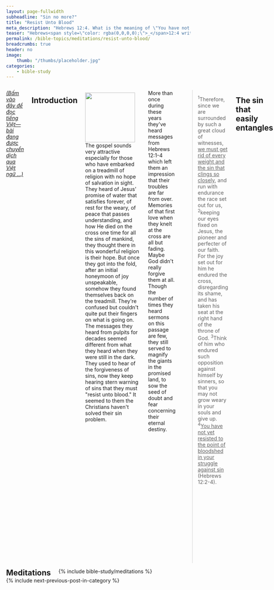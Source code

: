 ```yaml
---
layout: page-fullwidth
subheadline: "Sin no more?"
title: "Resist Unto Blood"
meta_description: "Hebrews 12:4. What is the meaning of \"You have not yet resisted unto blood, striving against sin\"? Is the goal of Christians to avoid sinning at all cost?"
teaser: "Hebrews<span style=\"color: rgba(0,0,0,0);\">_</span>12:4 writes: <em>\"You have not yet resisted unto blood, striving against sin,\"</em> and across the globe, the common message from pulpits everywhere is resist sin at all cost even to the point you have to shed blood, even if it kills you. This article will prove otherwise, that the common interpretation is faulty at best, and causes enormous pain and confusion to those who seek to lead a life worthy of their salvation."
permalink: /bible-topics/meditations/resist-unto-blood/
breadcrumbs: true
header: no
image:
    thumb: "/thumbs/placeholder.jpg"
categories:
    - bible-study
---
```

<!--more-->

<div class="row">
<div class="medium-8 columns" markdown="1">

<!-- ##################### PLACEHOLDER ################### -->

<!-- <em><a href="{{ site.baseurl }}/hoc-kinh-thanh/suy-gam/chong-tra-toi-loi/">(Bấm vào đây để đọc tiếng Việt&mdash;bài đang được chuyển dịch qua Việt ngữ ...)</a></em> -->
<em><a href="{{ site.baseurl }}/bible-topics/meditations/resist-unto-blood/">(Bấm vào đây để đọc tiếng Việt&mdash;bài đang được chuyển dịch qua Việt ngữ ...)</a></em>

## Introduction

<div>
<p>
<img alt src="{{ site.baseurl }}/images/placeholder.jpg" style="border: 0px none; margin: 7px 15px 0px 0px; max-width: 100%; height: 136px; padding: 0px; float: left;">
The gospel sounds very attractive especially for those who have embarked on a treadmill of religion with no hope of salvation in sight. They heard of Jesus' promise of water that satisfies forever, of rest for the weary, of peace that passes understanding, and how He died on the cross one time for all the sins of mankind, they thought there in this wonderful religion is their hope. But once they got into the fold, after an initial honeymoon of joy unspeakable, somehow they found themselves back on the treadmill. They're confused but couldn't quite put their fingers on what is going on. The messages they heard from pulpits for decades seemed different from what they heard when they were still in the dark. They used to hear of the forgiveness of sins, now they keep hearing stern warning of sins that they must "resist unto blood." It seemed to them the Christians haven't solved their sin problem.
</p>

</div>
<!-- ##################### PLACEHOLDER ###################-->

More than once during these years they've heard messages from Hebrews 12:1-4 which left them an impression that their troubles are far from over. Memories of that first love when they knelt at the cross are all but fading. Maybe God didn't really forgive them at all. Though the number of times they heard sermons on this passage are few, they still served to magnify the giants in the promised land, to sow the seed of doubt and fear concerning their eternal destiny.

> <sup>1</sup>Therefore, since we are surrounded by such a great cloud of witnesses, <u>we must get rid of every weight and the sin that clings so closely</u>, and run with endurance the race set out for us,  <sup>2</sup>keeping our eyes fixed on Jesus, the pioneer and perfecter of our faith. For the joy set out for him he endured the cross, disregarding its shame, and has taken his seat at the right hand of the throne of God. <sup>3</sup>Think of him who endured such opposition against himself by sinners, so that you may not grow weary in your souls and give up.  <sup>4</sup><u>You have not yet resisted to the point of bloodshed in your struggle against sin</u> (Hebrews 12:2-4).

## The sin that easily entangles

The underlined parts of these verses appear to confirm the common interpretation that we must make every effort to banish sins from our lives in order to run the race that is laid out before us. It makes sense, doesn't it? It makes a lot of sense that a race runner must eliminate anything that can potentially affect his performance. Therefore in a Christian race, sin is a major obstacle that must be dealt with in every aspect.

But what is the sin that easily entangles? Are they the sins that people commonly fall into, or some special sin&mdash;singular? We must go back to the beginning of this Hebrews letter where the author established the framework for us to determine what this sin really is.

Earlier in chapter 2, the author warns believer of the risk of drifting away. This gives us a clue as to what we should look for in determining what we might be drifting away from, or toward. There are more signposts all pointing to the main truth that the Hebrews author tries to point us to, and of course they also point us to what is not, but perhaps addressing just these two main topics, the sin that easily entangles, and the drifting away is sufficient for the purpose of this article. Now let us consider next the concept of drifting away.

## The danger of drifting away

> <sup>1</sup>Therefore we must pay closer attention to <strong>what we have heard</strong>, so that we do not <strong>drift away</strong>.  <sup>2</sup>For if the <strong>message spoken through angels</strong> proved to be so firm that every violation or disobedience received its just penalty,  <sup>3</sup>how will we escape if we <strong>neglect such a great salvation</strong>? It was first communicated through the Lord and was confirmed to us by those who heard him,  <sup>4</sup>while God confirmed their witness with signs and wonders and various miracles and gifts of the Holy Spirit distributed according to his will (Hebrews 2:1-4).

Most Christians believe that they have drifted away when work pressure, family needs, health issues, or whatever personal reasons cause them to miss church, to be unavailable for church ministries, or their falling into certain lifestyle causes much pain to themselves and others, to the point they wonder if they're saved at all. They feel they might drift away if they don't join every prayer meeting, if they don't drop a substantial amount in the offering plate when a missionary came fundraising at their church, and myriad other things that they deem important to keep them on the straight and narrow.

But whatever this drifting away is, it must not be one of those things mentioned above, because there is a tone of utmost urgency in verse 3: <strong>*"how will we escape?"*</strong> If it is, no Christian will escape because we all will fall into one of these things that rightly or wrongly creates a fear of falling away in our hearts.

God's method of salvation cannot be something that is based on a shifting foundation. If He gives man <strong>*one way to be saved*</strong>, than their loss of salvation must be based on the failure to adhere to that <strong>*one way*</strong>. But the message we get from most Christian sources seems much more complicated than that. According to these sources, though there is one way to be saved, there are thousands of ways one can drift away to our ultimate destruction.

We will resume at a point where we determine what we might drift away from, or toward. Without a clear identification of what it is, a whole ecosystem of how-to's may evolve with lots of bandwidth wasted without any real help.

## The shedding of blood

Our natural tendency upon reading this part of the passage: *"You have not yet resisted to the point of bloodshed in your struggle against sin"* is to think immediately of our battle against the lust of the flesh. But what does Hebrews say about bloodshed, its meaning and its purpose?

In chapter 9, after the writer of Hebrews describes the role of the priest who had to enter into the most holy place to offer the blood of bulls and goats for the peoples' sins, he went on to compare such blood to the supremacy of the blood of Christ. The inferior blood of bulls and goats only provided ritual, or ceremonial, purity, but the blood of Christ can break down the barrier between the holy of holies and the profane world of fallen flesh to give man access to God. This it does by purifying their consciences.

> <sup>13</sup>For if the blood of goats and bulls and the ashes of a young cow sprinkled on those who are defiled consecrated them and provided ritual purity, <sup>14</sup>how much more will the blood of Christ, who through the eternal Spirit offered himself without blemish to God, purify our consciences from dead works to worship the living God (Hebrews 9:13-14).

What was the role of blood in this context be it of animals or of the Son of God? It is to give people the forgiveness they needed in their relationship with God, temporarily by one and eternally by the other. The blood of either one is for the purpose of forgiveness.

Therefore *"You have not yet resisted to the point of bloodshed in your struggle against sin"* is not about struggling against sinful temptation, but about how you can pay for the sins that you have and will have committed. All men sin, the problem is how they can pay for them. In the Old Covenant, it was the bulls and goats that paid for them ceremonially, while in the New Covenant Christ paid for them now and forevermore. That is how He resists sin. Don't you see Christ cannot be tempted because not only does He not have a sin nature, He is Almighty God. His purpose in shedding His own blood is entirely different from what contemporary pulpits try to apply to the controlling of the flesh. Additionally, we should have learned this already from the reason why the animals had to shed their blood: not for fighting against sinful temptations, but for the forgiveness of men's sins.

I think from this point on we can eliminate the shedding of blood from the equation. But the article cannot end here though its title is "Resist Unto Blood." The application that is similarly derived from the concepts of "drifting away" and "the sin that easily entangles" still needs further treatment because their implication is profound.

## Back to "The Sin"

Let us ask ourselves again: <strong>*What is the sin that easily entangles?*</strong> The question is not what are the sins (plural), but the sin (singular), that easily entangles. It's one specific sin.

Once upon a time when it is written in John 16:8 that Jesus describes the role of the Holy Spirit when he comes:

<p class="blockquote">When he comes, he will prove the world to be in the wrong about sin ... (John 16:8)</p>

How is the world wrong about sin? Well the world has been thinking that sin has to do with something bad that men do, or something good that they fail to do, how can they be wrong? Jesus continued:

<p class="blockquote">... in regard to sin, because they do not believe in Me (John 16:8).</p>

Though someone may manage to never sin as everyone else did, he is in sin, because he came from a sinful lineage, but the moment he believed in Jesus, he's delivered from sin.

Then years after Jesus had gone back to heaven leaving in man's hand the ministry of reconciliation, God gave the Hebrews writer the task of reminding man once again the meaning of sin:

<p class="blockquote"><sup>18</sup>And to whom did He swear that they would never enter His rest? Was it not to those who disobeyed? <sup>19</sup>So we see that it was because of their unbelief that they were unable to enter (Hebrews 3:18-19).</p>

God's rest is the place where sins are forgiven, where man with unveiled faces can be in God's presense without shame, where man can relate to God as Abba, Father. The Hebrews writer reminded his audience of the time when God's people arrived at the Jordan river, all they needed to do were to obey God's command to cross the Jordan to enter the promised land. Instead of believing God's promise to bring them to the promised land, instead of listening to Joshua and Caleb, they chose to listen to the ten other spies who reported giants in the land. This was their disobedience, this was their unbelief that prompted God's anger when He swore that *"they would never enter His rest."*

Again here the Hebrews writer reaffirmed what Jesus said concerning sin: UNBELIEF.

That is the sin that easily entangles. That is the sin that causes so many folks to not believing in Jesus' promise of salvation to those who believe in Him. This is the sin that crops up from ministries that are supposed to reconcile men to God but instead caused them to further drift from God, when they proved themselves wrong concerning sin by focusing all their energy in fighting a wrong battle, when they focus on the sins (plural) instead of helping folks to firmly believe in the one that God had sent (John 6:29).

## The drift away ...

Let us revisit Hebrews 2:1 which says: *"Therefore we must pay closer attention to what we have heard, so that we do not drift away."* What had we heard? What but the simple truth that the ultimate sin is the sin of unbelief? Didn't they hear that those who have the Son have eternal life (1 John 5:2)? Didn't we remember what happened to those who didn't cross the Jordan to enter the promise land because of their unbelief? Didn't they remember what Jesus said when He still walked among them saying the real sin is the sin of not believing in Him (John 16:8)?

Don't drift away from that simple but everlasting truth: Jesus is the Way, the Truth, and the Life. Don't add anything to it, and don't take anything away from it.

## In Conclusion

The shedding of blood has nothing to do with battling against the flesh, but it has to do with the forgiveness of sin that only Jesus can provide. The shedding of blood is not something that you're allowed to do; only the unblemished bulls or goats of the Old Covenant could, and only the Son of God could in the New Covenant. Who are you to try to shed your own blood?

The sin that easily entangles is the sin of unbelief, of not putting your full trust of your salvation in Christ's finished work on the cross.

And don't drift away from that simple but glorious truth.

{% include bible-study/bible-study-footer %}
</div><!-- /.medium-8.columns -->
<div class="bible-index medium-4 columns">

<h2 style="margin: 0px">Meditations</h2>
        {% include bible-study/meditations %}
</div><!-- /.medium-4.columns -->
</div><!-- /.row -->

<div class="small-12" style="padding: 0px; border-bottom: none;">
    {% include next-previous-post-in-category %}
</div>
